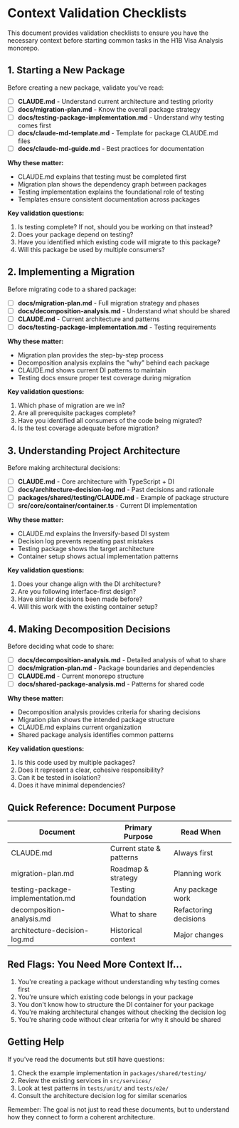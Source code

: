 # Context Validation Checklists

This document provides validation checklists to ensure you have the necessary context before starting common tasks in the H1B Visa Analysis monorepo.

## 1. Starting a New Package

Before creating a new package, validate you've read:

- [ ] **CLAUDE.md** - Understand current architecture and testing priority
- [ ] **docs/migration-plan.md** - Know the overall package strategy
- [ ] **docs/testing-package-implementation.md** - Understand why testing comes first
- [ ] **docs/claude-md-template.md** - Template for package CLAUDE.md files
- [ ] **docs/claude-md-guide.md** - Best practices for documentation

**Why these matter:**
- CLAUDE.md explains that testing must be completed first
- Migration plan shows the dependency graph between packages
- Testing implementation explains the foundational role of testing
- Templates ensure consistent documentation across packages

**Key validation questions:**
1. Is testing complete? If not, should you be working on that instead?
2. Does your package depend on testing?
3. Have you identified which existing code will migrate to this package?
4. Will this package be used by multiple consumers?

## 2. Implementing a Migration

Before migrating code to a shared package:

- [ ] **docs/migration-plan.md** - Full migration strategy and phases
- [ ] **docs/decomposition-analysis.md** - Understand what should be shared
- [ ] **CLAUDE.md** - Current architecture and patterns
- [ ] **docs/testing-package-implementation.md** - Testing requirements

**Why these matter:**
- Migration plan provides the step-by-step process
- Decomposition analysis explains the "why" behind each package
- CLAUDE.md shows current DI patterns to maintain
- Testing docs ensure proper test coverage during migration

**Key validation questions:**
1. Which phase of migration are we in?
2. Are all prerequisite packages complete?
3. Have you identified all consumers of the code being migrated?
4. Is the test coverage adequate before migration?

## 3. Understanding Project Architecture

Before making architectural decisions:

- [ ] **CLAUDE.md** - Core architecture with TypeScript + DI
- [ ] **docs/architecture-decision-log.md** - Past decisions and rationale
- [ ] **packages/shared/testing/CLAUDE.md** - Example of package structure
- [ ] **src/core/container/container.ts** - Current DI implementation

**Why these matter:**
- CLAUDE.md explains the Inversify-based DI system
- Decision log prevents repeating past mistakes
- Testing package shows the target architecture
- Container setup shows actual implementation patterns

**Key validation questions:**
1. Does your change align with the DI architecture?
2. Are you following interface-first design?
3. Have similar decisions been made before?
4. Will this work with the existing container setup?

## 4. Making Decomposition Decisions

Before deciding what code to share:

- [ ] **docs/decomposition-analysis.md** - Detailed analysis of what to share
- [ ] **docs/migration-plan.md** - Package boundaries and dependencies
- [ ] **CLAUDE.md** - Current monorepo structure
- [ ] **docs/shared-package-analysis.md** - Patterns for shared code

**Why these matter:**
- Decomposition analysis provides criteria for sharing decisions
- Migration plan shows the intended package structure
- CLAUDE.md explains current organization
- Shared package analysis identifies common patterns

**Key validation questions:**
1. Is this code used by multiple packages?
2. Does it represent a clear, cohesive responsibility?
3. Can it be tested in isolation?
4. Does it have minimal dependencies?

## Quick Reference: Document Purpose

| Document | Primary Purpose | Read When |
|----------|----------------|-----------|
| CLAUDE.md | Current state & patterns | Always first |
| migration-plan.md | Roadmap & strategy | Planning work |
| testing-package-implementation.md | Testing foundation | Any package work |
| decomposition-analysis.md | What to share | Refactoring decisions |
| architecture-decision-log.md | Historical context | Major changes |

## Red Flags: You Need More Context If...

1. You're creating a package without understanding why testing comes first
2. You're unsure which existing code belongs in your package
3. You don't know how to structure the DI container for your package
4. You're making architectural changes without checking the decision log
5. You're sharing code without clear criteria for why it should be shared

## Getting Help

If you've read the documents but still have questions:

1. Check the example implementation in `packages/shared/testing/`
2. Review the existing services in `src/services/`
3. Look at test patterns in `tests/unit/` and `tests/e2e/`
4. Consult the architecture decision log for similar scenarios

Remember: The goal is not just to read these documents, but to understand how they connect to form a coherent architecture.